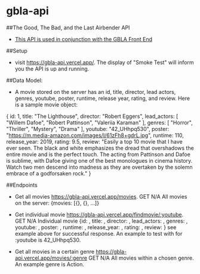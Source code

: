 # gbla-api

##The Good, The Bad, and the Last Airbender API
- [This API is used in conjunction with the GBLA Front End](https://github.com/colestephenson1/The-Good-Bad-and-Last-Airbender)

##Setup
- visit https://gbla-api.vercel.app/. The display of "Smoke Test" will inform you the API is up and running.

##Data Model:

- A movie stored on the server has an id, title, director, lead actors, genres, youtube, poster, runtime, release year, rating, and review. Here is a sample movie object:

{
id: 1,
title: "The Lighthouse",
director: "Robert Eggers",
lead_actors: [
"Willem Dafoe",
"Robert Pattinson",
"Valeriia Karaman"
],
genres: [
"Horror",
"Thriller",
"Mystery",
"Drama"
],
youtube: "42_UHhpq530",
poster: "https://m.media-amazon.com/images/I/61zFh8+gdrL.jpg",
runtime: 110,
release_year: 2019,
rating: 9.5,
review: "Easily a top 10 movie that I have ever seen. The black and white emphasizes the dread that overshadows the entire movie and is the perfect touch. The acting from Pattinson and Dafoe is sublime, with Dafoe giving one of the best monologues in cinema history. Watch two men descend into madness as they are overtaken by the solemn embrace of a godforsaken rock."
}


##Endpoints


- Get all movies	https://gbla-api.vercel.app/movies.	GET	N/A All movies on the server: {movies: [{}, {}, ...]}

- Get individual movie	https://gbla-api.vercel.app/findmovie/:youtube.	GET	N/A Individual movie {id: <number>, title: <string>, director: <string>, lead_actors: <array of strings>, genres: <array of strings>, youtube: <string>, poster: <string>, runtime: <number>, release_year: <number>, rating: <number>, review: <string>} see example above for successful response. An example to test with for :youtube is 42_UHhpq530.

- Get all movies in a certain genre https://gbla-api.vercel.app/movies/:genre	GET	N/A	All movies within a chosen genre. An example genre is Action.
